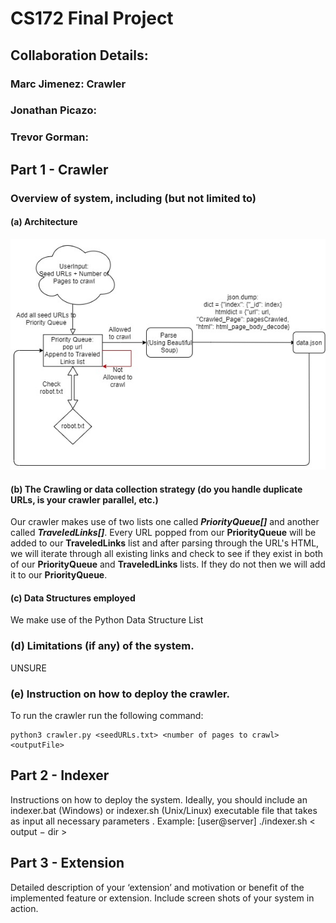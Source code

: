 # CS172 Final Project
## Collaboration Details: 
### Marc Jimenez: Crawler
### Jonathan Picazo:
### Trevor Gorman: 

## Part 1 - Crawler
### Overview of system, including (but not limited to)
#### (a) Architecture
![Crawler Architecture](CrawlerArchitecture.jpg)
#### (b) The Crawling or data collection strategy (do you handle duplicate URLs, is your crawler parallel, etc.)
Our crawler makes use of two lists one called ***PriorityQueue[]*** and another called ***TraveledLinks[]***. Every
URL popped from our **PriorityQueue** will be added to our **TraveledLinks** list and after parsing through the URL's 
HTML, we will iterate through all existing links and check to see if they exist in both of our **PriorityQueue** and **TraveledLinks** lists. If they do not then we will add it to our **PriorityQueue**.
#### (c) Data Structures employed
We make use of the Python Data Structure List
### (d) Limitations (if any) of the system.
UNSURE
### (e) Instruction on how to deploy the crawler. 
To run the crawler run the following command:
```
python3 crawler.py <seedURLs.txt> <number of pages to crawl> <outputFile>
```

## Part 2 - Indexer
Instructions on how to deploy the system. Ideally, you should include an indexer.bat (Windows) or indexer.sh (Unix/Linux) executable file that takes as input all necessary parameters .  Example: [user@server] ./indexer.sh < output − dir >
## Part 3 - Extension
Detailed description of your ‘extension’ and motivation or benefit of the implemented feature or extension. Include screen shots of your system in action.
